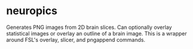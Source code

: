 neuropics
=========

Generates PNG images from 2D brain slices. Can optionally overlay statistical images or overlay an outline of a brain image. This is a wrapper around FSL's overlay, slicer, and pngappend commands.